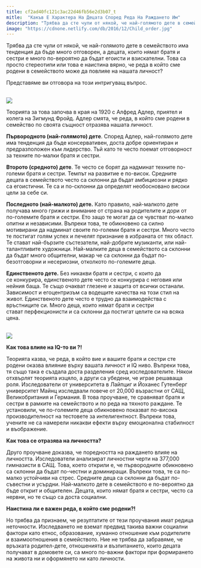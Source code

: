 ```yaml
---
title: cf2ad40fc121c3ac22d46fb56e2d3b07_t
mitle:  "Какъв Е Характера На Децата Според Реда На Раждането Им"
description: "Трябва да сте чули от някой, че най-голямото дете в семейството има тенденция да бъде много отговорен, а децата, които нямат братя и сестри е много по-вероятно да бъд"
image: "https://cdnone.netlify.com/db/2016/12/Child_order.jpg"
---
```


 <p>Трябва да сте чули от някой, че най-голямото дете в семейството има тенденция да бъде много отговорен, а децата, които нямат братя и сестри е много по-вероятно да бъдат егоисти и взискателни. Това са просто стереотипи или това е наистина вярно, че реда в който сме родени в семейството може да повлияе на нашата личност?</p>      <p>Представяме ви отговора на този интригуващ въпрос.</p> <p> <br/><img src="https://cdnone.netlify.com/db/2016/12/Child_order.jpg"/><br/></p>  <p>Теорията за това започва в края на 1920 с Алфред Адлер, приятел и колега на Зигмунд Фройд. Адлер смята, че реда, в който сме родени в семейство по своята същност отразява нашата личност.</p>      <p><strong>Първородното (най-голямото) дете</strong>. Според Адлер, най-голямото дете има тенденция да бъде консервативен, доста добре ориентиран и предразположен към лидерство. Тъй като те често поемат отговорност за техните по-малки братя и сестри.</p> <p><strong>Второто (средното) дете</strong>. Те често се борят да надминат техните по-големи братя и сестри. Темпът на развитие е по-висок. Средните децата в семейството често са склонни да бъдат амбициозни и рядко са егоистични. Те са и по-склонни да определят необосновано високи цели за себе си.</p>  <p><strong>Последното (най-малкото) дете.</strong> Като правило, най-малкото дете получава много грижи и внимание от страна на родителите и дори от по-големите братя и сестри. Ето защо те могат да се чувстват по-малко опитни и независими. Въпреки това, те обикновено са силно мотивирани да надминат своите по-големи братя и сестри. Много често те постигат голям успех и печелят признание в избраната от тях област. Те стават най-бързите състезатели, най-добрите музиканти, или най-талантливите художници. Най-малките деца в семейството са склонни да бъдат много общителни, макар че са склонни да бъдат по-безотговорни и несериозни, отколкото по-големите деца.</p>  <p><strong>Единственото дете.</strong> Без никакви братя и сестри, с които да се конкурира, единственото дете често се конкурира с неговия или нейния баща. Те също очакват глезене и защита от всички останали. Зависимост и егоцентризъм са водещите качества на този стил на живот. Единственото дете често е трудно да взаимодейства с връстниците си. Много деца, които нямат братя и сестри стават перфекционисти и са склонни да постигат целите си на всяка цена.</p>      <p> <br/><img src="https://cdnone.netlify.com/db/2016/12/family.jpg"/><br/></p> <p><strong>Как това влияе на IQ-то ви ?!</strong></p> <p>Теорията казва, че реда, в който вие и вашите братя и сестри сте родени оказва влияние върху вашата личност и IQ ниво. Въпреки това, тя също така е създала доста разделения сред изследователите. Някои отхвърлят теорията изцяло, а други са убедени, че играе решаваща роля. Изследователи от университета в Лайпциг и Йоханес Гутенберг университет Майнц изследвали повече от 20,000 възрастни от САЩ, Великобритания и Германия. В това проучване, те сравняват братя и сестри в рамките на семейството и по реда на тяхното раждане. Те установили, че по-големите деца обикновено показват по-висока производителност на тестовете за интелигентност. Въпреки това, учените не са намерели никакви ефекти върху емоционална стабилност и въображение.</p>  <p><strong>Kак това се отразява на личността?</strong></p> <p>Друго проучване доказва, че поредността на раждането влияе на личността. Изследователи анализират личностни черти на 377,000 гимназисти в САЩ. Това, което открили е, че първородните обикновено са склонни да бъдат по-честни и доминиращи. Въпреки това, те са по-малко устойчиви на стрес. Средните деца са склонни да бъдат по-съвестни и усърдни. Най-малкото дете в семейството е по-вероятно да бъде открит и общителен. Децата, които нямат братя и сестри, често са нервни, но те също са доста социални.</p>  <p><strong>Наистина ли е важен реда, в който сме родени?!</strong></p>      <p>Но трябва да признаем, че резултатите от тези проучвания имат редица неточности. Изследването не вземат предвид такива важни социални фактори като етнос, образование, хуманно отношение към родителите и взаимоотношения в семейството. Ние не трябва да забравяме, че връзката родител-дете, отношенията и възпитанието, които децата получават в домовете си, са много по-важни фактори при формирането на живота ни и оформянето ни като личности.</p>       